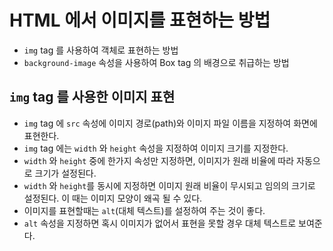 # HTML 에서 이미지를 표현하는 방법

- `img` tag 를 사용하여 객체로 표현하는 방법
- `background-image` 속성을 사용하여 Box tag 의 배경으로 취급하는 방법

## `img` tag 를 사용한 이미지 표현

- `img` tag 에 `src` 속성에 이미지 경로(path)와 이미지 파일 이름을 지정하여 화면에 표현한다.
- `img` tag 에는 `width` 와 `height` 속성을 지정하여 이미지 크기를 지정한다.
- `width` 와 `height` 중에 한가지 속성만 지정하면, 이미지가 원래 비율에 따라 자동으로 크기가 설정된다.
- `width` 와 `height`를 동시에 지정하면 이미지 원래 비율이 무시되고 임의의 크기로 설정된다. 이 때는 이미지 모양이 왜곡 될 수 있다.
- 이미지를 표현할때는 `alt`(대체 텍스트)를 설정하여 주는 것이 좋다.
- `alt` 속성을 지정하면 혹시 이미지가 없어서 표현을 못할 경우 대체 텍스트로 보여준다.
